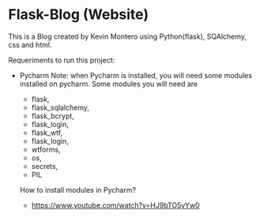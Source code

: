 # Flask-Blog (Website)
This is a Blog created by Kevin Montero using Python(flask), SQAlchemy, css and html.

Requeriments to run this project:
  + Pycharm
    Note: when Pycharm is installed, you will need some modules installed on pycharm. Some modules you will need  are 
    - flask,
    - flask_sqlalchemy,
    - flask_bcrypt,
    - flask_login,
    - flask_wtf,
    - flask_login,
    - wtforms,
    - os,
    - secrets,
    - PIL
    
    How to install modules in Pycharm? 
    - https://www.youtube.com/watch?v=HJ9bTO5yYw0


    
